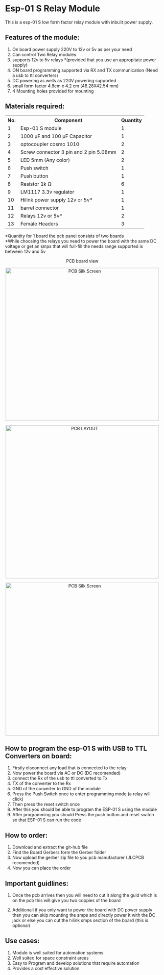 # Esp-01 S Relay Module
This is a esp-01 S low form factor relay module with inbulit power supply.  
## Features of the module:
<ol>
  <li>On board power supply 220V to 12v or 5v as per your need</li>
  <li>Can control Two Relay modules</li>
  <li>supports 12v to 5v relays *(provided that you use an appropitate power supply)</li>
  <li>ON board programming supported via RX and TX communication (Need a usb to ttl converters)</li>
  <li>DC powering as wells as 220V powering supported</li>
  <li>small form factor 4.8cm x 4.2 cm (48.28X42.54 mm)</li>
  <li>4 Mounting holes provided for mounting</li>
</ol>

## Materials required:
<table>
  <tr>
    <th>No.</th>
    <th>Component</th>
    <th>Quantity</th>
  </tr>
  <tr>
    <td>1</td>
    <td>Esp-01 S module</td>
    <td>1</td>
  </tr>
  <tr>
    <td>2</td>
    <td>1000 µF and 100  µF Capacitor</td>
    <td>1</td>
  </tr>
  <tr>
    <td>3</td>
    <td>optocoupler cosmo 1010</td>
    <td>2</td>
  </tr>
  <tr>
    <td>4</td>
    <td>Screw connector 3 pin and 2 pin 5.08mm</td>
    <td>2</td>
  </tr>
   <tr>
    <td>5</td>
    <td>LED 5mm (Any color)</td>
    <td>2</td>
  </tr>
  <tr>
    <td>6</td>
    <td>Push switch</td>
    <td>1</td>
  </tr>
  <tr>
    <td>7</td>
    <td>Push button</td>
    <td>1</td>
  </tr>
  <tr>
    <td>8</td>
    <td>Resistor 1k Ω </td>
    <td>6</td>
  </tr>
  <tr>
    <td>9</td>
    <td>LM1117 3.3v regulator</td>
    <td>1</td>
  </tr>
  <tr>
    <td>10</td>
    <td>Hilink power supply 12v or 5v*</td>
    <td>1</td>
  </tr>
  <tr>
    <td>11</td>
    <td>barrel connector</td>
    <td>1</td>
  </tr>
  <tr>
    <td>12</td>
    <td>Relays 12v or 5v*</td>
    <td>2</td>
  </tr>
  <tr>
    <td>13</td>
    <td>Female Headers</td>
    <td>3</td>
  </tr>
</table>
*Quantity for 1 board the pcb panel consists of two boards <br>
*While choosing the relays you need to power the board with the same DC voltage or get an smps that will full-fill the needs range supported is between 12v and 5v
<p align="center">
   PCB board view
  </p>
<p align="center">
  <img src="Resources/PCB.jpg" width="500" title="PCB Silk Screen"
</p>
 <p align="center">
  <img src="Resources/front_copper.jpg" width="500" title="PCB LAYOUT"
</p>
<p align="center">
  <img src="Resources/Silk_screen.jpg" width="500" title="PCB Silk Screen"
</p>
  
## How to program the esp-01 S with USB to TTL Converters on board:
<ol>
<li>Firstly disconnect any load that is connected to the relay</li>
<li>Now power the board via AC or DC (DC recomended)</li>
<li>connect the Rx of the usb to ttl converted to Tx</li>
  <li>TX of the converter to the Rx</li>
  <li>GND of the converter to GND of the module</li>
  <li>Press the Push Switch once to enter programming mode (a relay will click)</li>
  <li>Then press the reset switch once</li>
  <li>After this you should be able to program the ESP-01 S using the module</li>
  <li>After programming you should Press the push button and reset switch so that ESP-01 S can run the code</li>
</ol>

## How to order:
  <ol>
    <li>Download and extract the git-hub file</li>
    <li>Find the Board Gerbers form the Gerber folder</li>
    <li>Now upload the gerber zip file to you pcb manufacturer (JLCPCB recomended)</li>
    <li>Now you can place the order</li>
   </ol>

## Important guidlines:
<ol>
  <li><p align="center">
   <p>Once the pcb arrives then you will need to cut it along the guid which is on the pcb this will give you two coppies of the board</p></li>
   <li><p>Additionall if you only want to power the board with DC power supply then you can skip mounting the smps and directly power it with the DC jack or else you can cut the hilink smps section of the board (this is optional)</p></li>
  </p>
</ol>

## Use cases:
<ol>
<li>Module is well suited for automation systems</li>
<li>Well suited for space constraint areas</li>
<li>Easy to Program and develop solutions that require automation</li>
<li>Provides a cost effective solution</li>
</ol>
